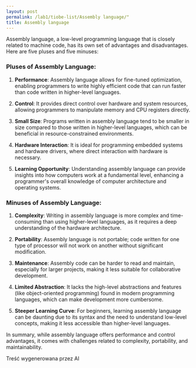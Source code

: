 ```yaml
---
layout: post
permalink: /lab1/tiobe-list/Assembly language/"
title: Assembly language
---
```

Assembly language, a low-level programming language that is closely related to machine code, has its own set of advantages and disadvantages. Here are five pluses and five minuses:

### Pluses of Assembly Language:

1. **Performance**: Assembly language allows for fine-tuned optimization, enabling programmers to write highly efficient code that can run faster than code written in higher-level languages.

2. **Control**: It provides direct control over hardware and system resources, allowing programmers to manipulate memory and CPU registers directly.

3. **Small Size**: Programs written in assembly language tend to be smaller in size compared to those written in higher-level languages, which can be beneficial in resource-constrained environments.

4. **Hardware Interaction**: It is ideal for programming embedded systems and hardware drivers, where direct interaction with hardware is necessary.

5. **Learning Opportunity**: Understanding assembly language can provide insights into how computers work at a fundamental level, enhancing a programmer's overall knowledge of computer architecture and operating systems.

### Minuses of Assembly Language:

1. **Complexity**: Writing in assembly language is more complex and time-consuming than using higher-level languages, as it requires a deep understanding of the hardware architecture.

2. **Portability**: Assembly language is not portable; code written for one type of processor will not work on another without significant modification.

3. **Maintenance**: Assembly code can be harder to read and maintain, especially for larger projects, making it less suitable for collaborative development.

4. **Limited Abstraction**: It lacks the high-level abstractions and features (like object-oriented programming) found in modern programming languages, which can make development more cumbersome.

5. **Steeper Learning Curve**: For beginners, learning assembly language can be daunting due to its syntax and the need to understand low-level concepts, making it less accessible than higher-level languages.

In summary, while assembly language offers performance and control advantages, it comes with challenges related to complexity, portability, and maintainability.

Treść wygenerowana przez AI
